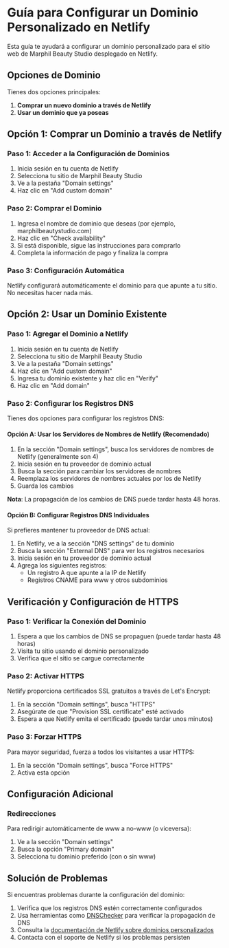 # Guía para Configurar un Dominio Personalizado en Netlify

Esta guía te ayudará a configurar un dominio personalizado para el sitio web de Marphil Beauty Studio desplegado en Netlify.

## Opciones de Dominio

Tienes dos opciones principales:

1. **Comprar un nuevo dominio a través de Netlify**
2. **Usar un dominio que ya poseas**

## Opción 1: Comprar un Dominio a través de Netlify

### Paso 1: Acceder a la Configuración de Dominios

1. Inicia sesión en tu cuenta de Netlify
2. Selecciona tu sitio de Marphil Beauty Studio
3. Ve a la pestaña "Domain settings"
4. Haz clic en "Add custom domain"

### Paso 2: Comprar el Dominio

1. Ingresa el nombre de dominio que deseas (por ejemplo, marphilbeautystudio.com)
2. Haz clic en "Check availability"
3. Si está disponible, sigue las instrucciones para comprarlo
4. Completa la información de pago y finaliza la compra

### Paso 3: Configuración Automática

Netlify configurará automáticamente el dominio para que apunte a tu sitio. No necesitas hacer nada más.

## Opción 2: Usar un Dominio Existente

### Paso 1: Agregar el Dominio a Netlify

1. Inicia sesión en tu cuenta de Netlify
2. Selecciona tu sitio de Marphil Beauty Studio
3. Ve a la pestaña "Domain settings"
4. Haz clic en "Add custom domain"
5. Ingresa tu dominio existente y haz clic en "Verify"
6. Haz clic en "Add domain"

### Paso 2: Configurar los Registros DNS

Tienes dos opciones para configurar los registros DNS:

#### Opción A: Usar los Servidores de Nombres de Netlify (Recomendado)

1. En la sección "Domain settings", busca los servidores de nombres de Netlify (generalmente son 4)
2. Inicia sesión en tu proveedor de dominio actual
3. Busca la sección para cambiar los servidores de nombres
4. Reemplaza los servidores de nombres actuales por los de Netlify
5. Guarda los cambios

**Nota**: La propagación de los cambios de DNS puede tardar hasta 48 horas.

#### Opción B: Configurar Registros DNS Individuales

Si prefieres mantener tu proveedor de DNS actual:

1. En Netlify, ve a la sección "DNS settings" de tu dominio
2. Busca la sección "External DNS" para ver los registros necesarios
3. Inicia sesión en tu proveedor de dominio actual
4. Agrega los siguientes registros:
   - Un registro A que apunte a la IP de Netlify
   - Registros CNAME para www y otros subdominios

## Verificación y Configuración de HTTPS

### Paso 1: Verificar la Conexión del Dominio

1. Espera a que los cambios de DNS se propaguen (puede tardar hasta 48 horas)
2. Visita tu sitio usando el dominio personalizado
3. Verifica que el sitio se cargue correctamente

### Paso 2: Activar HTTPS

Netlify proporciona certificados SSL gratuitos a través de Let's Encrypt:

1. En la sección "Domain settings", busca "HTTPS"
2. Asegúrate de que "Provision SSL certificate" esté activado
3. Espera a que Netlify emita el certificado (puede tardar unos minutos)

### Paso 3: Forzar HTTPS

Para mayor seguridad, fuerza a todos los visitantes a usar HTTPS:

1. En la sección "Domain settings", busca "Force HTTPS"
2. Activa esta opción

## Configuración Adicional

### Redirecciones

Para redirigir automáticamente de www a no-www (o viceversa):

1. Ve a la sección "Domain settings"
2. Busca la opción "Primary domain"
3. Selecciona tu dominio preferido (con o sin www)

## Solución de Problemas

Si encuentras problemas durante la configuración del dominio:

1. Verifica que los registros DNS estén correctamente configurados
2. Usa herramientas como [DNSChecker](https://dnschecker.org/) para verificar la propagación de DNS
3. Consulta la [documentación de Netlify sobre dominios personalizados](https://docs.netlify.com/domains-https/custom-domains/)
4. Contacta con el soporte de Netlify si los problemas persisten